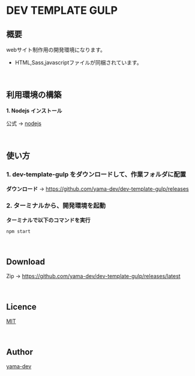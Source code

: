 # DEV TEMPLATE GULP

## 概要

webサイト制作用の開発環境になります。

- HTML,Sass,javascriptファイルが同梱されています。

<br>

## 利用環境の構築

__1. Nodejs インストール__

  公式 -> [nodejs](https://nodejs.org/ja/)

<br>

## 使い方

### 1. dev-template-gulp をダウンロードして、作業フォルダに配置

__ダウンロード__
  -> https://github.com/yama-dev/dev-template-gulp/releases

### 2. ターミナルから、開発環境を起動

**ターミナルで以下のコマンドを実行**

``` bash
npm start
```

<br>

## Download

Zip -> https://github.com/yama-dev/dev-template-gulp/releases/latest

<br>

## Licence

[MIT](https://mit-license.org/)

<br>

## Author

[yama-dev](https://github.com/yama-dev)

